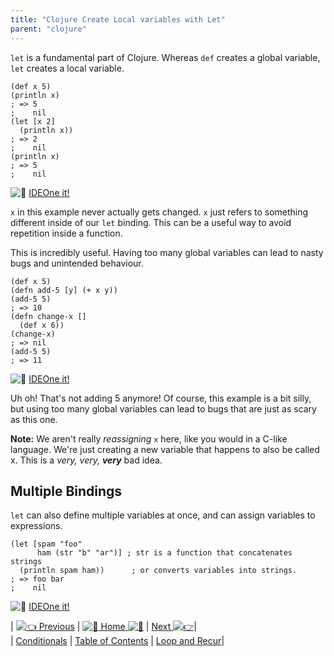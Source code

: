 ```yaml
---
title: "Clojure Create Local variables with Let"
parent: "clojure"
---
```


`let` is a fundamental part of Clojure. Whereas `def` creates a global variable, `let` creates a local variable.

    (def x 5)
    (println x)
    ; => 5
    ;    nil
    (let [x 2]
      (println x))
    ; => 2
    ;    nil
    (println x)
    ; => 5
    ;    nil

![:rocket:](//forum.freecodecamp.com/images/emoji/emoji_one/rocket.png?v=2 ":rocket:") [IDEOne it!](https://ideone.com/xcNth2)

`x` in this example never actually gets changed. `x` just refers to something different inside of our `let` binding. This can be a useful way to avoid repetition inside a function.

This is incredibly useful. Having too many global variables can lead to nasty bugs and unintended behaviour.

    (def x 5)
    (defn add-5 [y] (+ x y))
    (add-5 5)
    ; => 10
    (defn change-x []
      (def x 6))
    (change-x)
    ; => nil
    (add-5 5)
    ; => 11

![:rocket:](//forum.freecodecamp.com/images/emoji/emoji_one/rocket.png?v=2 ":rocket:") [IDEOne it!](https://ideone.com/MFjA3C)

Uh oh! That's not adding 5 anymore! Of course, this example is a bit silly, but using too many global variables can lead to bugs that are just as scary as this one.

**Note:** We aren't really _reassigning_ `x` here, like you would in a C-like language. We're just creating a new variable that happens to also be called x. This is a _very, very, **very**_ bad idea.

## Multiple Bindings

`let` can also define multiple variables at once, and can assign variables to expressions.

    (let [spam "foo"
          ham (str "b" "ar")] ; str is a function that concatenates strings
      (println spam ham))      ; or converts variables into strings.
    ; => foo bar
    ;    nil

![:rocket:](//forum.freecodecamp.com/images/emoji/emoji_one/rocket.png?v=2 ":rocket:") [IDEOne it!](https://ideone.com/y5EBIM)

| [![:point_left:](//forum.freecodecamp.com/images/emoji/emoji_one/point_left.png?v=2 ":point_left:") Previous](//forum.freecodecamp.com/t/clojure-conditionals/18412) | [![:book:](//forum.freecodecamp.com/images/emoji/emoji_one/book.png?v=2 ":book:") Home ![:book:](//forum.freecodecamp.com/images/emoji/emoji_one/book.png?v=2 ":book:")](//forum.freecodecamp.com/t/clojure-resources/18422) | [Next ![:point_right:](//forum.freecodecamp.com/images/emoji/emoji_one/point_right.png?v=2 ":point_right:")](//forum.freecodecamp.com/t/clojure-loop-recur/18418)|  
| [Conditionals](//forum.freecodecamp.com/t/clojure-conditionals/18412) | [Table of Contents](//forum.freecodecamp.com/t/clojure-resources/18422) | [Loop and Recur](//forum.freecodecamp.com/t/clojure-loop-recur/18418)|

